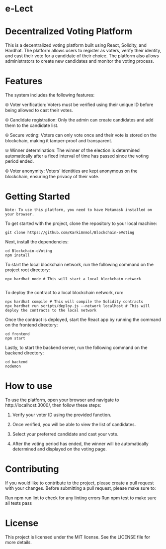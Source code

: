 # e-Lect
# Decentralized Voting Platform
This is a decentralized voting platform built using React, Solidity, and Hardhat. The platform allows users to register as voters, verify their identity, and cast their vote for a candidate of their choice. The platform also allows administrators to create new candidates and monitor the voting process.

# Features
The system includes the following features:

⦾ Voter verification: Voters must be verified using their unique ID before being allowed to cast their votes.

⦾ Candidate registration: Only the admin can create candidates and add them to the candidate list.

⦾ Secure voting: Voters can only vote once and their vote is stored on the blockchain, making it tamper-proof and transparent.

⦾ Winner determination: The winner of the election is determined automatically after a fixed interval of time has passed since the voting period ended.

⦾ Voter anonymity: Voters' identities are kept anonymous on the blockchain, ensuring the privacy of their vote.


# Getting Started

```shell
Note: To use this platform, you need to have Metamask installed on your browser.
```
To get started with the project, clone the repository to your local machine:



```shell
git clone https://github.com/KarkiAnmol/Blockchain-eVoting
```
Next, install the dependencies:

```shell
cd Blockchain-eVoting
npm install

```
To start the local blockchain network, run the following command on the project root directory:
```shell
npx hardhat node # This will start a local blockchain network


```
To deploy the contract to a local blockchain network, run:


```shell
npx hardhat compile # This will compile the Solidity contracts
npx hardhat run scripts/deploy.js --network localhost # This will deploy the contracts to the local network

```
Once the contract is deployed, start the React app by running the command on the frontend directory:


```shell
cd frontend
npm start

```
Lastly, to start the backend server, run the following command on the backend directory:

```shell
cd backend
nodemon
```

# How to use
To use the platform, open your browser and navigate to http://localhost:3000/, then follow these steps:

1. Verify your voter ID using the provided function.

2. Once verified, you will be able to view the list of candidates.

3. Select your preferred candidate and cast your vote.

4. After the voting period has ended, the winner will be automatically determined and displayed on the voting page.

# Contributing
If you would like to contribute to the project, please create a pull request with your changes. Before submitting a pull request, please make sure to:

Run npm run lint to check for any linting errors
Run npm test to make sure all tests pass
# License
This project is licensed under the MIT license. See the LICENSE file for more details.
